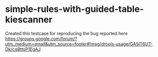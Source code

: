 # simple-rules-with-guided-table-kiescanner

Created this testcase for reproducing the bug reported here https://groups.google.com/forum/?utm_medium=email&utm_source=footer#!msg/drools-usage/GA5lT6UT-Dk/cqBttsP1EgAJ 
